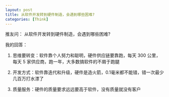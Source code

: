 ```yaml
---
layout: post
title: 从软件开发转到硬件制造，会遇到哪些困难?
categories: [Think]
---
```


推友问： 从软件开发转到硬件制造，会遇到哪些困难?

我的回答：

1. 思维要转变：软件靠个人努力和聪明，硬件供应链要靠跑，每天 300 公里，每天 5 家供应商，跑一年，大多数搞软件的不屑于跑腿

2. 开发方式：软件靠迭代和升级，硬件是造火箭，0.1毫米都不能错，错一次最少几百万打水漂了

3. 质量服务：硬件的质量要求远远要高于软件，没有质量就没有客户

